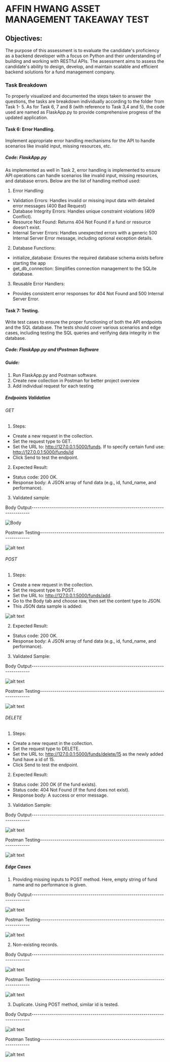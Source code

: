 # AFFIN HWANG ASSET MANAGEMENT TAKEAWAY TEST

## Objectives:
The purpose of this assessment is to evaluate the candidate's proficiency as a backend developer with a focus on Python and their understanding of building and working with RESTful APIs. The assessment aims to assess the candidate's ability to design, develop, and maintain scalable and efficient backend solutions for a fund management company.

### Task Breakdown
To properly visualized and documented the steps taken to answer the questions, the tasks are breakdown individually according to the folder from Task 1- 5. As for Task 6, 7 and 8 (with reference to Task 3,4 and 5), the code used are named as FlaskApp.py to provide comprehensive progress of the updated application.

#### Task 6: Error Handling.
Implement appropriate error handling mechanisms for the API to handle scenarios like invalid input, missing resources, etc.
##### Code: FlaskApp.py
As implemented as well in Task 2, error handling is implemented to ensure API operations can handle scenarios like invalid input, missing resources, and database errors. Below are the list of handling method used:

1. Error Handling:
- Validation Errors: Handles invalid or missing input data with detailed error messages (400 Bad Request)
- Database Integrity Errors: Handles unique constraint violations (409 Conflict).
- Resource Not Found: Returns 404 Not Found if a fund or resource doesn’t exist.
- Internal Server Errors: Handles unexpected errors with a generic 500 Internal Server Error message, including optional exception details.

2. Database Functions:
- initialize_database: Ensures the required database schema exists before starting the app
- get_db_connection: Simplifies connection management to the SQLite database.

3. Reusable Error Handlers:
- Provides consistent error responses for 404 Not Found and 500 Internal Server Error.

#### Task 7: Testing. 
Write test cases to ensure the proper functioning of both the API endpoints and the SQL database. The tests should cover various scenarios and edge cases, including testing the SQL queries and verifying data integrity in the database.
##### Code: FlaskApp.py and tPostman Software

##### Guide:
1. Run FlaskApp.py and Postman software.
2. Create new collection in Postman for better project overview
3. Add individual request for each testing

##### Endpoints Validation
###### GET

1. Steps:
- Create a new request in the collection.
- Set the request type to GET.
- Set the URL to: http://127.0.0.1:5000/funds. If to specify certain fund use: http://127.0.0.1:5000/funds/id
- Click Send to test the endpoint.

2. Expected Result:
- Status code: 200 OK.
- Response body: A JSON array of fund data (e.g., id, fund_name, and performance).

3. Validated sample:

Body Output-----------------------------------------------------------------------------

![Body](Gallery\image.png) 

Postman Testing-------------------------------------------------------------------------

![alt text](Gallery\image-1.png)


###### POST


1. Steps:
- Create a new request in the collection.
- Set the request type to POST.
- Set the URL to: http://127.0.0.1:5000/funds/add.
- Go to the Body tab and choose raw, then set the content type to JSON.
- This JSON data sample is added:

![alt text](Gallery\image-2.png)

2. Expected Result:
- Status code: 200 OK.
- Response body: A JSON array of fund data (e.g., id, fund_name, and performance).

3. Validated Sample:

Body Output-----------------------------------------------------------------------------

![alt text](Gallery\image-3.png)

Postman Testing-------------------------------------------------------------------------

![alt text](Gallery\image-4.png)


###### DELETE

1. Steps:
- Create a new request in the collection.
- Set the request type to DELETE.
- Set the URL to: http://127.0.0.1:5000/funds/delete/15 as the newly added fund have a id of 15.
- Click Send to test the endpoint.

2. Expected Result:
- Status code: 200 OK (if the fund exists).
- Status code: 404 Not Found (if the fund does not exist).
- Response body: A success or error message.

3. Validation Sample:

Body Output-----------------------------------------------------------------------------

![alt text](Gallery\image-5.png)

Postman Testing-------------------------------------------------------------------------

![alt text](Gallery\image-6.png)

##### Edge Cases

1. Providing missing inputs to POST method. 
Here, empty string of fund name and no performance is given.

Body Output-----------------------------------------------------------------------------

![alt text](Gallery\image-7.png)

Postman Testing-------------------------------------------------------------------------

![alt text](Gallery\image-8.png)

2. Non-existing records. 

Body Output-----------------------------------------------------------------------------

![alt text](Gallery\image-9.png)

Postman Testing-------------------------------------------------------------------------

![alt text](Gallery\image-10.png)

3. Duplicate. 
Using POST method, similar id is tested.

Body Output-----------------------------------------------------------------------------

![alt text](Gallery\image-11.png)

Postman Testing-------------------------------------------------------------------------

![alt text](Gallery\image-12.png)

